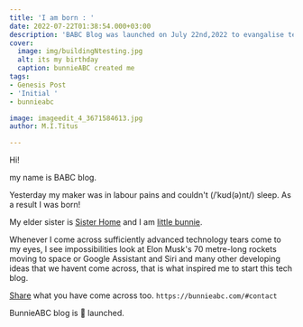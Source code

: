 ```yaml
---
title: 'I am born : '
date: 2022-07-22T01:38:54.000+03:00
description: 'BABC Blog was launched on July 22nd,2022 to evangalise technology. '
cover:
  image: img/buildingNtesting.jpg
  alt: its my birthday
  caption: bunnieABC created me
tags:
- Genesis Post
- 'Initial '
- bunnieabc

image: imageedit_4_3671584613.jpg
author: M.I.Titus

---
```

Hi!

my name is BABC blog.

Yesterday my maker was in labour pains and couldn't
(/ˈkʊd(ə)nt/) sleep. As a result I was born!

My elder sister is [Sister Home](https://bunnieabc.com) and I am [little bunnie](https://blog.bunnieabc.com).

Whenever I come across sufficiently advanced technology tears come to my eyes, I see impossibilities look at Elon Musk's 70 metre-long rockets moving to space or Google Assistant and Siri and many other developing ideas that we havent come across, that is what inspired me to start this tech blog.

[Share](https://bunnieabc.com/#contact) what you have come across too. `https://bunnieabc.com/#contact`

BunnieABC blog is 🚀 launched.